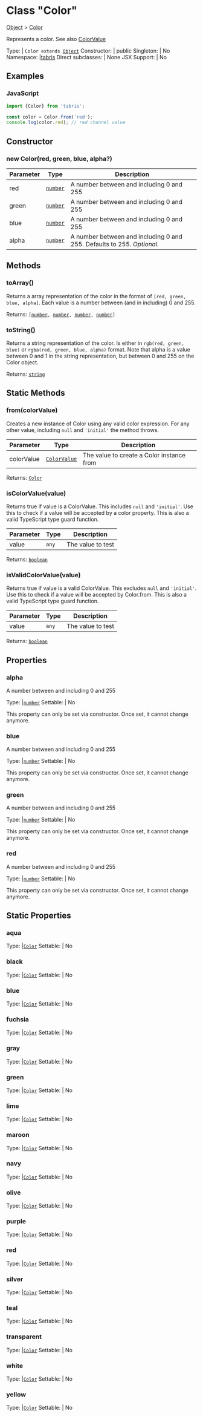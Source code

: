 ---
---
# Class "Color"

<a href="https://developer.mozilla.org/en-US/docs/Web/JavaScript/Reference/Global_Objects/Object" title="View &quot;Object&quot; on MDN">Object</a> > <a href="#" >Color</a>

Represents a color. See also [ColorValue](../types.html#colorvalue)


Type: | <code style="white-space: nowrap">Color extends <a href="https://developer.mozilla.org/en-US/docs/Web/JavaScript/Reference/Global_Objects/Object" title="View &quot;Object&quot; on MDN">Object</a></code>
Constructor: | public
Singleton: | No
Namespace: |<a href="../modules.html#startup" >tabris</a>
Direct subclasses: | None
JSX Support: | No


## Examples
### JavaScript


```js
import {Color} from 'tabris';

const color = Color.from('red');
console.log(color.red); // red channel value
```


## Constructor

### new Color(red, green, blue, alpha?)

Parameter|Type|Description
-|-|-
red | <code style="white-space: nowrap"><a href="https://developer.mozilla.org/en-US/docs/Web/JavaScript/Data_structures#Number_type" title="View &quot;number&quot; on MDN">number</a></code> | A number between and including 0 and 255
green | <code style="white-space: nowrap"><a href="https://developer.mozilla.org/en-US/docs/Web/JavaScript/Data_structures#Number_type" title="View &quot;number&quot; on MDN">number</a></code> | A number between and including 0 and 255
blue | <code style="white-space: nowrap"><a href="https://developer.mozilla.org/en-US/docs/Web/JavaScript/Data_structures#Number_type" title="View &quot;number&quot; on MDN">number</a></code> | A number between and including 0 and 255
alpha | <code style="white-space: nowrap"><a href="https://developer.mozilla.org/en-US/docs/Web/JavaScript/Data_structures#Number_type" title="View &quot;number&quot; on MDN">number</a></code> | A number between and including 0 and 255. Defaults to 255. *Optional.*

## Methods

### toArray()



Returns a array representation of the color in the format of `[red, green, blue, alpha]`. Each value is a number between (and in including) 0 and 255.

Returns: <code style="white-space: nowrap">[<a href="https://developer.mozilla.org/en-US/docs/Web/JavaScript/Data_structures#Number_type" title="View &quot;number&quot; on MDN">number</a>, <a href="https://developer.mozilla.org/en-US/docs/Web/JavaScript/Data_structures#Number_type" title="View &quot;number&quot; on MDN">number</a>, <a href="https://developer.mozilla.org/en-US/docs/Web/JavaScript/Data_structures#Number_type" title="View &quot;number&quot; on MDN">number</a>, <a href="https://developer.mozilla.org/en-US/docs/Web/JavaScript/Data_structures#Number_type" title="View &quot;number&quot; on MDN">number</a>]</code>

### toString()



Returns a string representation of the color. Is either in `rgb(red, green, blue)` or `rgba(red, green, blue, alpha)` format. Note that alpha is a value between 0 and 1 in the string representation, but between 0 and 255 on the Color object.

Returns: <code style="white-space: nowrap"><a href="https://developer.mozilla.org/en-US/docs/Web/JavaScript/Data_structures#String_type" title="View &quot;string&quot; on MDN">string</a></code>

## Static Methods

### from(colorValue)



Creates a new instance of Color using any valid color expression. For any other value, including `null` and `'initial'` the method throws.


Parameter|Type|Description
-|-|-
colorValue | <code style="white-space: nowrap"><a href="../types.html#colorvalue" title="ColorValue Type Reference">ColorValue</a></code> | The value to create a Color instance from


Returns: <code style="white-space: nowrap"><a href="#" >Color</a></code>

### isColorValue(value)



Returns true if value is a ColorValue. This includes `null` and `'initial'`. Use this to check if a value will be accepted by a color property. This is also a valid TypeScript type guard function.


Parameter|Type|Description
-|-|-
value | <code style="white-space: nowrap"><a title="Literally any JavaScript value">any</a></code> | The value to test


Returns: <code style="white-space: nowrap"><a href="https://developer.mozilla.org/en-US/docs/Web/JavaScript/Data_structures#Boolean_type" title="View &quot;boolean&quot; on MDN">boolean</a></code>

### isValidColorValue(value)



Returns true if value is a valid ColorValue. This excludes `null` and `'initial'`. Use this to check if a value will be accepted by Color.from. This is also a valid TypeScript type guard function.


Parameter|Type|Description
-|-|-
value | <code style="white-space: nowrap"><a title="Literally any JavaScript value">any</a></code> | The value to test


Returns: <code style="white-space: nowrap"><a href="https://developer.mozilla.org/en-US/docs/Web/JavaScript/Data_structures#Boolean_type" title="View &quot;boolean&quot; on MDN">boolean</a></code>


## Properties

### alpha


A number between and including 0 and 255

Type: |<code style="white-space: nowrap"><a href="https://developer.mozilla.org/en-US/docs/Web/JavaScript/Data_structures#Number_type" title="View &quot;number&quot; on MDN">number</a></code>
Settable: | No



This property can only be set via constructor. Once set, it cannot change anymore.



### blue


A number between and including 0 and 255

Type: |<code style="white-space: nowrap"><a href="https://developer.mozilla.org/en-US/docs/Web/JavaScript/Data_structures#Number_type" title="View &quot;number&quot; on MDN">number</a></code>
Settable: | No



This property can only be set via constructor. Once set, it cannot change anymore.



### green


A number between and including 0 and 255

Type: |<code style="white-space: nowrap"><a href="https://developer.mozilla.org/en-US/docs/Web/JavaScript/Data_structures#Number_type" title="View &quot;number&quot; on MDN">number</a></code>
Settable: | No



This property can only be set via constructor. Once set, it cannot change anymore.



### red


A number between and including 0 and 255

Type: |<code style="white-space: nowrap"><a href="https://developer.mozilla.org/en-US/docs/Web/JavaScript/Data_structures#Number_type" title="View &quot;number&quot; on MDN">number</a></code>
Settable: | No



This property can only be set via constructor. Once set, it cannot change anymore.



## Static Properties

### aqua



Type: |<code style="white-space: nowrap"><a href="#" >Color</a></code>
Settable: | No



### black



Type: |<code style="white-space: nowrap"><a href="#" >Color</a></code>
Settable: | No



### blue



Type: |<code style="white-space: nowrap"><a href="#" >Color</a></code>
Settable: | No



### fuchsia



Type: |<code style="white-space: nowrap"><a href="#" >Color</a></code>
Settable: | No



### gray



Type: |<code style="white-space: nowrap"><a href="#" >Color</a></code>
Settable: | No



### green



Type: |<code style="white-space: nowrap"><a href="#" >Color</a></code>
Settable: | No



### lime



Type: |<code style="white-space: nowrap"><a href="#" >Color</a></code>
Settable: | No



### maroon



Type: |<code style="white-space: nowrap"><a href="#" >Color</a></code>
Settable: | No



### navy



Type: |<code style="white-space: nowrap"><a href="#" >Color</a></code>
Settable: | No



### olive



Type: |<code style="white-space: nowrap"><a href="#" >Color</a></code>
Settable: | No



### purple



Type: |<code style="white-space: nowrap"><a href="#" >Color</a></code>
Settable: | No



### red



Type: |<code style="white-space: nowrap"><a href="#" >Color</a></code>
Settable: | No



### silver



Type: |<code style="white-space: nowrap"><a href="#" >Color</a></code>
Settable: | No



### teal



Type: |<code style="white-space: nowrap"><a href="#" >Color</a></code>
Settable: | No



### transparent



Type: |<code style="white-space: nowrap"><a href="#" >Color</a></code>
Settable: | No



### white



Type: |<code style="white-space: nowrap"><a href="#" >Color</a></code>
Settable: | No



### yellow



Type: |<code style="white-space: nowrap"><a href="#" >Color</a></code>
Settable: | No



